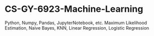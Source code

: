 # CS-GY-6923-Machine-Learning
Python, Numpy, Pandas, JupyterNotebook, etc.
Maximum Likelihood Estimation, Naive Bayes, KNN, Linear Regression, Logistic Regression
